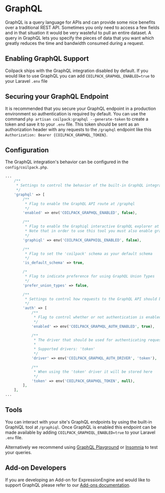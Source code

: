 # GraphQL

GraphQL is a query language for APIs and can provide some nice benefits over a traditional REST API.  Sometimes you only need to access a few fields and in that situation it would be very wasteful to pull an entire dataset.  A query in GraphQL lets you specify the pieces of data that you want which greatly reduces the time and bandwidth consumed during a request.

## Enabling GraphQL Support

Coilpack ships with the GraphQL integration disabled by default.  If you would like to use GraphQL you can add `COILPACK_GRAPHQL_ENABLED=true` to your Laravel `.env` file

## Securing your GraphQL Endpoint

It is recommended that you secure your GraphQL endpoint in a production environment so authentication is required by default.  You can use the command `php artisan coilpack:graphql --generate-token` to create a token and save it to your `.env` file.  This token should be sent as an authorization header with any requests to the `/graphql` endpoint like this `Authorization: Bearer {COILPACK_GRAPHQL_TOKEN}`.

## Configuration

The GraphQL integration's behavior can be configured in the `config/coilpack.php`.

```php
...
    /**
     * Settings to control the behavior of the built-in GraphQL integration
     */
    'graphql' => [
        /**
         * Flag to enable the GraphQL API route at /graphql
         */
        'enabled' => env('COILPACK_GRAPHQL_ENABLED', false),

        /**
         * Flag to enable the Graphiql interactive GraphQL explorer at /graphiql
         * Note that in order to use this tool you must also enable graphql above
         */
        'graphiql' => env('COILPACK_GRAPHIQL_ENABLED', false),

        /**
         * Flag to set the 'coilpack' schema as your default schema
         */
        'is_default_schema' => true,

        /*
         * Flag to indicate preference for using GraphQL Union Types
         */
        'prefer_union_types' => false,

        /**
         * Settings to control how requests to the GraphQL API should be authenticated
         */
        'auth' => [
            /**
             * Flag to control whether or not authentication is enabled
             */
            'enabled' => env('COILPACK_GRAPHQL_AUTH_ENABLED', true),

            /**
             * The driver that should be used for authenticating requests
             *
             * Supported drivers: 'token'
             */
            'driver' => env('COILPACK_GRAPHQL_AUTH_DRIVER', 'token'),

            /**
             * When using the 'token' driver it will be stored here
             */
            'token' => env('COILPACK_GRAPHQL_TOKEN', null),
        ],
    ],
...
```

## Tools

You can interact with your site's GraphQL endpoints by using the built-in GraphiQL tool at `/graphiql`.  Once GraphQL is enabled this endpoint can be made available by adding `COILPACK_GRAPHIQL_ENABLED=true` to your Laravel `.env` file.

Alternatively we recommend using [GraphQL Playground](https://github.com/graphql/graphql-playground) or [Insomnia](https://insomnia.rest/) to test your queries.

## Add-on Developers

If you are developing an Add-on for ExpressionEngine and would like to support GraphQL please refer to our [Add-ons documentation](../advanced/addons/graphql).









